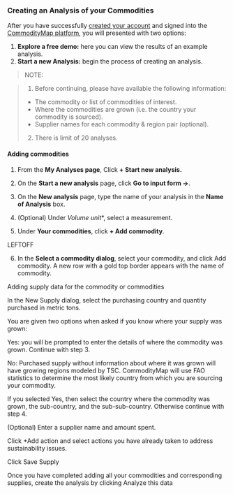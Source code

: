 ### Creating an Analysis of your Commodities

After you have successfully [created your account](https://portal.commoditymap.org/signup) and signed into the [CommodityMap platform](https://portal.commoditymap.org/my-analyses), you will presented with two options:   

1. **Explore a free demo:** here you can view the results of an example analysis.
2. **Start a new Analysis:** begin the process of creating an analysis.


> NOTE:

> 1. Before continuing, please have available the following information:
>- The commodity or list of commodities of interest.
> - Where the commodities are grown (i.e. the country your commodity is sourced).
> - Supplier names for each commodity & region pair (optional).
> 2. There is limit of 20 analyses. 

#### Adding commodities 


1. From the **My Analyses page**, Click **+ Start new analysis.**

2. On the **Start a new analysis** page, click **Go to input form ->**.

3. On the **New analysis** page, type the name of your analysis in the **Name of Analysis** box. 
4. (Optional) Under *Volume unit**, select a measurement.  

5. Under **Your commodities**, click  **+ Add commodity**. 

LEFTOFF 

6. In the **Select a commodity dialog**, select your commodity, and click Add commodity. A new row with a gold top border appears with the name of commodity. 

Adding supply data for the commodity or commodities 

In the New Supply dialog, select the purchasing country and quantity purchased in metric tons. 

You are given two options when asked if you know where your supply was grown: 

Yes: you will be prompted to enter the details of where the commodity was grown. Continue with step 3.  

 

No: Purchased supply without information about where it was grown will have growing regions modeled by TSC. CommodityMap will use FAO statistics to determine the most likely country from which you are sourcing your commodity. 

 

If you selected Yes, then select the country where the commodity was grown, the sub-country, and the sub-sub-country. Otherwise continue with step 4.  

(Optional) Enter a supplier name and amount spent. 

Click +Add action and select actions you have already taken to address sustainability issues.  

Click Save Supply 

Once you have completed adding all your commodities and corresponding supplies, create the analysis by clicking Analyze this data 

 
